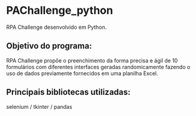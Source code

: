 # PAChallenge_python
 RPA Challenge desenvolvido em Python. 
## Objetivo do programa: 
RPA Challenge propõe o preenchimento da forma precisa e ágil de 10 formulários com diferentes interfaces geradas randomicamente fazendo o uso de dados previamente fornecidos em uma planilha Excel.
## Principais bibliotecas utilizadas:
selenium / tkinter / pandas
